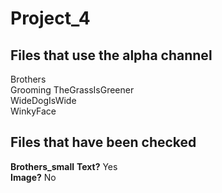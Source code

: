 # Project_4

## Files that use the alpha channel
Brothers\
Grooming TheGrassIsGreener\
WideDogIsWide\
WinkyFace

## Files that have been checked
**Brothers_small**
**Text?** Yes\
**Image?** No
